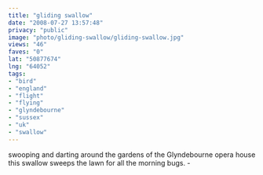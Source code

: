 ```yaml
---
title: "gliding swallow"
date: "2008-07-27 13:57:48"
privacy: "public"
image: "photo/gliding-swallow/gliding-swallow.jpg"
views: "46"
faves: "0"
lat: "50877674"
lng: "64052"
tags:
- "bird"
- "england"
- "flight"
- "flying"
- "glyndebourne"
- "sussex"
- "uk"
- "swallow"
---
```

swooping and darting around the gardens of the Glyndebourne opera house this swallow sweeps the lawn for all the morning bugs. - <a href="/photos/2008/07/27/gliding-swallow"></a>
